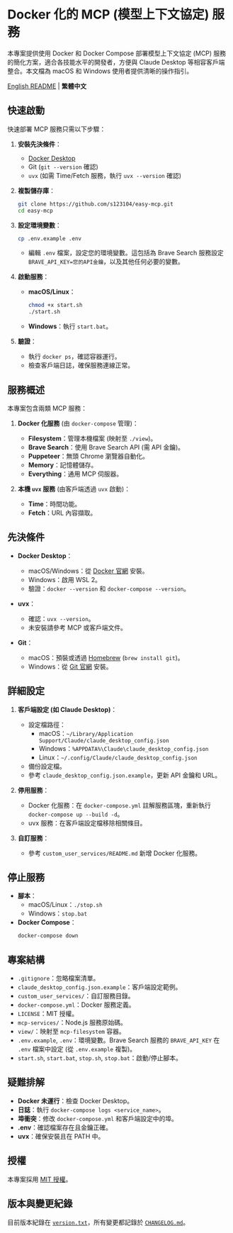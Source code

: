 # Docker 化的 MCP (模型上下文協定) 服務

本專案提供使用 Docker 和 Docker Compose 部署模型上下文協定 (MCP) 服務的簡化方案，適合各技能水平的開發者，方便與 Claude Desktop 等相容客戶端整合。本文檔為 macOS 和 Windows 使用者提供清晰的操作指引。

[English README](./README.md) | **繁體中文**

## 快速啟動

快速部署 MCP 服務只需以下步驟：

1. **安裝先決條件**：

   - [Docker Desktop](https://www.docker.com/products/docker-desktop/)
   - Git (`git --version` 確認)
   - `uvx` (如需 Time/Fetch 服務，執行 `uvx --version` 確認)

2. **複製儲存庫**：

   ```bash
   git clone https://github.com/s123104/easy-mcp.git
   cd easy-mcp
   ```

3. **設定環境變數**：

   ```bash
   cp .env.example .env
   ```

   - 編輯 `.env` 檔案，設定您的環境變數。這包括為 Brave Search 服務設定 `BRAVE_API_KEY=您的API金鑰`，以及其他任何必要的變數。

4. **啟動服務**：

   - **macOS/Linux**：
     ```bash
     chmod +x start.sh
     ./start.sh
     ```
   - **Windows**：執行 `start.bat`。

5. **驗證**：
   - 執行 `docker ps`，確認容器運行。
   - 檢查客戶端日誌，確保服務連線正常。

## 服務概述

本專案包含兩類 MCP 服務：

1. **Docker 化服務** (由 `docker-compose` 管理)：

   - **Filesystem**：管理本機檔案 (映射至 `./view`)。
   - **Brave Search**：使用 Brave Search API (需 API 金鑰)。
   - **Puppeteer**：無頭 Chrome 瀏覽器自動化。
   - **Memory**：記憶體儲存。
   - **Everything**：通用 MCP 伺服器。

2. **本機 `uvx` 服務** (由客戶端透過 `uvx` 啟動)：
   - **Time**：時間功能。
   - **Fetch**：URL 內容擷取。

## 先決條件

- **Docker Desktop**：

  - macOS/Windows：從 [Docker 官網](https://www.docker.com/products/docker-desktop/) 安裝。
  - Windows：啟用 WSL 2。
  - 驗證：`docker --version` 和 `docker-compose --version`。

- **uvx**：

  - 確認：`uvx --version`。
  - 未安裝請參考 MCP 或客戶端文件。

- **Git**：
  - macOS：預裝或透過 [Homebrew](https://brew.sh/) (`brew install git`)。
  - Windows：從 [Git 官網](https://git-scm.com/download/win) 安裝。

## 詳細設定

1. **客戶端設定 (如 Claude Desktop)**：

   - 設定檔路徑：
     - macOS：`~/Library/Application Support/Claude/claude_desktop_config.json`
     - Windows：`%APPDATA%\Claude\claude_desktop_config.json`
     - Linux：`~/.config/Claude/claude_desktop_config.json`
   - 備份設定檔。
   - 參考 `claude_desktop_config.json.example`，更新 API 金鑰和 URL。

2. **停用服務**：

   - Docker 化服務：在 `docker-compose.yml` 註解服務區塊，重新執行 `docker-compose up --build -d`。
   - uvx 服務：在客戶端設定檔移除相關條目。

3. **自訂服務**：
   - 參考 `custom_user_services/README.md` 新增 Docker 化服務。

## 停止服務

- **腳本**：
  - macOS/Linux：`./stop.sh`
  - Windows：`stop.bat`
- **Docker Compose**：
  ```bash
  docker-compose down
  ```

## 專案結構

- `.gitignore`：忽略檔案清單。
- `claude_desktop_config.json.example`：客戶端設定範例。
- `custom_user_services/`：自訂服務目錄。
- `docker-compose.yml`：Docker 服務定義。
- `LICENSE`：MIT 授權。
- `mcp-services/`：Node.js 服務原始碼。
- `view/`：映射至 `mcp-filesystem` 容器。
 - `.env.example`, `.env`：環境變數。Brave Search 服務的 `BRAVE_API_KEY` 在 `.env` 檔案中設定 (從 `.env.example` 複製)。
- `start.sh`, `start.bat`, `stop.sh`, `stop.bat`：啟動/停止腳本。

## 疑難排解

- **Docker 未運行**：檢查 Docker Desktop。
- **日誌**：執行 `docker-compose logs <service_name>`。
- **埠衝突**：修改 `docker-compose.yml` 和客戶端設定中的埠。
- **.env**：確認檔案存在且金鑰正確。
- **uvx**：確保安裝且在 PATH 中。

## 授權

本專案採用 [MIT 授權](./LICENSE)。

## 版本與變更紀錄

目前版本紀錄在 [`version.txt`](./version.txt)，所有變更都記錄於 [`CHANGELOG.md`](./docs/CHANGELOG.md)。

